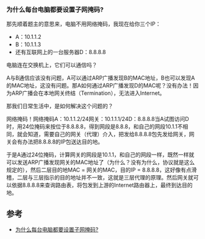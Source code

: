 ### 为什么每台电脑都要设置子网掩码?

那先顺着题主的意思来，电脑不用网络掩码，我现在给你三个IP：

- A：10.1.1.2
- B：10.1.1.3
- 还有互联网上的一台服务器D：8.8.8.8

电脑连在交换机上，它们可以通信吗？

A与B通信应该没有问题，A可以通过ARP广播发现B的MAC地址，B也可以发现A的MAC地址，这没有问题。那A如何通过ARP广播发现D的MAC呢？没有办法！因为ARP广播会在本地网关终结（Termination），无法进入Internet。

那我们日常生活中，是如何解决这个问题的？

网络掩码！网络掩码A：10.1.1.2/24网关：10.1.1.1/24D：8.8.8.8当A试图访问D时，用24位掩码来按位于8.8.8.8，得到网段是8.8.8，和自己的网段10.1.1不相同，就会知道，需要自己的网关（代理）介入，把发给8.8.8.8包先发给网关，网关会有办法把8.8.8.8的IP包送达目的地。

于是A通过24位掩码，计算网关的网段是10.1.1，和自己的网段一样，既然一样就可以发送ARP广播发现网关的MAC地址了（为什么？没有为什么，协议就是这么规定的），然后二层目的地MAC = 网关的MAC，目的IP = 8.8.8.8，这好像有点滑稽，二层与三层指示的目的地址并不一致，这就是三层代理的原理。然后网关就可以依据8.8.8.8来查询路由表，将包发到上游的Internet路由器上，最终到达目的地。

## 参考

- [为什么每台电脑都要设置子网掩码?](https://www.zhihu.com/question/263438014/answer/277783704)
